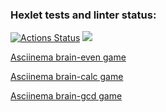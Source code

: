 ### Hexlet tests and linter status:
[![Actions Status](https://github.com/vvichgirl/frontend-project-44/actions/workflows/hexlet-check.yml/badge.svg)](https://github.com/vvichgirl/frontend-project-44/actions)
<a href="https://codeclimate.com/github/vvichgirl/frontend-project-44/maintainability"><img src="https://api.codeclimate.com/v1/badges/3ffb6d829dc48905166a/maintainability" /></a>
<p><a href="https://asciinema.org/a/DBZyLBqu9NvGQdQlpjh9Kf7Zz">Asciinema brain-even game</a></p>
<p><a href="https://asciinema.org/a/HSKrcCfN3OImz33Tf7aH0atUa">Asciinema brain-calc game</a></p>
<p><a href="https://asciinema.org/a/IuzWcM4Xxu37nWQmcfVtX5G30">Asciinema brain-gcd game</a></p>